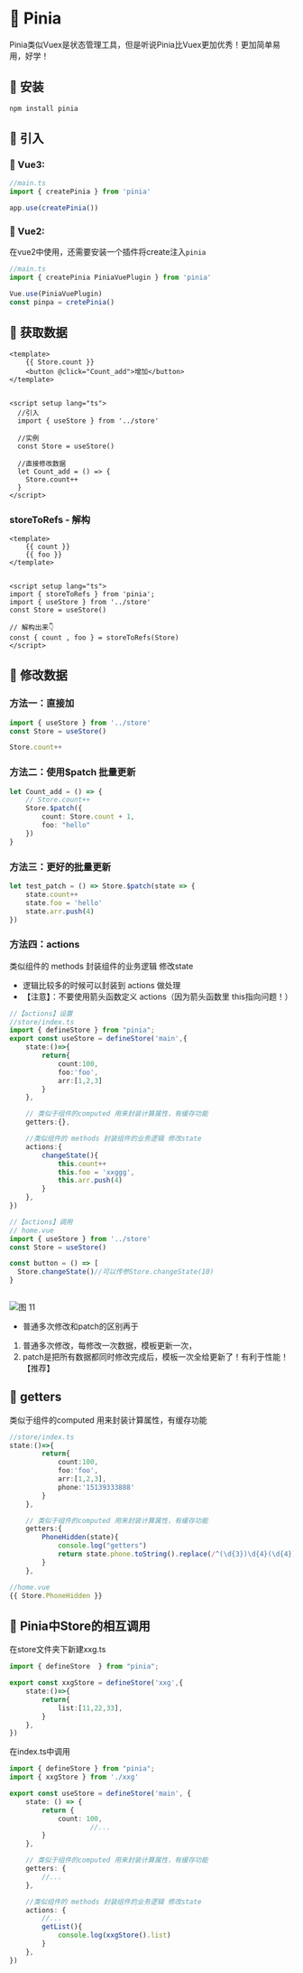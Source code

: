 # 🍍 Pinia

Pinia类似Vuex是状态管理工具，但是听说Pinia比Vuex更加优秀！更加简单易用，好学！
## 🍍 安装
```shell
npm install pinia
```
## 🍍 引入
### 🍍 Vue3:
```typescript
//main.ts
import { createPinia } from 'pinia'

app.use(createPinia())
```
### 🍍 Vue2:
在vue2中使用，还需要安装一个插件将create注入`pinia`
```typescript
//main.ts
import { createPinia PiniaVuePlugin } from 'pinia'

Vue.use(PiniaVuePlugin)
const pinpa = cretePinia()
```
## 🍍 获取数据
```vue
<template>
    {{ Store.count }}
    <button @click="Count_add">增加</button>
</template>


<script setup lang="ts">
  //引入
  import { useStore } from '../store'
  
  //实例
  const Store = useStore()
  
  //直接修改数据
  let Count_add = () => {
    Store.count++
  }
</script>
```
### storeToRefs - 解构
```vue
<template>
    {{ count }}
    {{ foo }}
</template>


<script setup lang="ts">
import { storeToRefs } from 'pinia';
import { useStore } from '../store'
const Store = useStore()

// 解构出来👇
const { count , foo } = storeToRefs(Store)
</script>

```
## 🍍 修改数据
### 方法一：直接加
```ts
import { useStore } from '../store'
const Store = useStore()

Store.count++
```
### 方法二：使用$patch 批量更新
```ts
let Count_add = () => {
    // Store.count++
    Store.$patch({
        count: Store.count + 1,
        foo: "hello"
    })
}
```
### 方法三：更好的批量更新
```ts
let test_patch = () => Store.$patch(state => {
    state.count++
    state.foo = 'hello'
    state.arr.push(4)
})
```
### 方法四：actions
类似组件的 methods 封装组件的业务逻辑 修改state

- 逻辑比较多的时候可以封装到 actions 做处理
- 【注意】：不要使用箭头函数定义 actions（因为箭头函数里 this指向问题！）
```ts
//【actions】设置
//store/index.ts
import { defineStore } from "pinia";
export const useStore = defineStore('main',{
    state:()=>{
        return{
            count:100,
            foo:'foo',
            arr:[1,2,3]
        }
    },

    // 类似于组件的computed 用来封装计算属性，有缓存功能
    getters:{},

    //类似组件的 methods 封装组件的业务逻辑 修改state
    actions:{
        changeState(){
            this.count++
            this.foo = 'xxggg',
            this.arr.push(4)
        }
    },
})
```
```ts
//【actions】调用
// home.vue
import { useStore } from '../store'
const Store = useStore()

const button = () => [
  Store.changeState()//可以传参Store.changeState(10)
}
  
```
![图 11](img/6141106d9ca8b4c4eed8321df41f9ce96c13ffe1a54ce9957317a4a61a95b182.png)  


- 普通多次修改和patch的区别再于
1. 普通多次修改，每修改一次数据，模板更新一次，
2. patch是把所有数据都同时修改完成后，模板一次全给更新了！有利于性能！【推荐】
## 🍍 getters
类似于组件的computed 用来封装计算属性，有缓存功能
```typescript
//store/index.ts
state:()=>{
        return{
            count:100,
            foo:'foo',
            arr:[1,2,3],
            phone:'15139333888'
        }
    },

    // 类似于组件的computed 用来封装计算属性，有缓存功能
    getters:{
        PhoneHidden(state){
            console.log("getters")
            return state.phone.toString().replace(/^(\d{3})\d{4}(\d{4})$/,'$1****$2')
        }
    },
```
```typescript
//home.vue
{{ Store.PhoneHidden }}
```
## 🍍 Pinia中Store的相互调用
在store文件夹下新建xxg.ts
```typescript
import { defineStore  } from "pinia";

export const xxgStore = defineStore('xxg',{
    state:()=>{
        return{
            list:[11,22,33],
        }
    },
})
```
在index.ts中调用
```typescript
import { defineStore } from "pinia";
import { xxgStore } from './xxg'

export const useStore = defineStore('main', {
    state: () => {
        return {
            count: 100,
					//...
        }
    },

    // 类似于组件的computed 用来封装计算属性，有缓存功能
    getters: {
        //...
    },

    //类似组件的 methods 封装组件的业务逻辑 修改state
    actions: {
        //...
        getList(){
            console.log(xxgStore().list)
        }
    },
})
```
